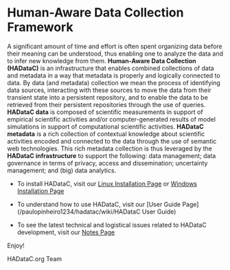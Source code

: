 # Human-Aware Data Collection Framework

A significant amount of time and effort is often spent organizing data before their meaning can be understood, thus enabling one to analyze the data and to infer new knowledge from them.  **Human-Aware Data Collection (HADataC)** is an infrastructure that enables combined collections of data and metadata in a way that metadata is properly and logically connected to data. By data (and metadata) collection we mean the process of identifying data sources, interacting with these sources to move the data from their transient state into a persistent repository, and to enable the data to be retrieved from their persistent repositories through the use of queries. **HADataC data** is composed of scientific measurements in support of empirical scientific activities and/or computer-generated results of model simulations in support of computational scientific activities. **HADataC metadata** is a rich collection of contextual knowledge about scientific activities encoded and connected to the data through the use of semantic web technologies. This rich metadata collection is thus leveraged by the **HADataC infrastructure** to support the following: data management; data governance in terms of privacy, access and dissemination; uncertainty management; and (big) data analytics.  

* To install HADataC, visit our [Linux Installation Page](/paulopinheiro1234/hadatac/wiki/Installing-for-Linux) or [Windows Installation Page](/paulopinheiro1234/hadatac/wiki/Installing-for-Windows)

* To understand how to use HADataC, visit our [User Guide Page](/paulopinheiro1234/hadatac/wiki/HADataC User Guide)

* To see the latest technical and logistical issues related to HADataC development, visit our [Notes Page](/paulopinheiro1234/hadatac/wiki/notes)

Enjoy!

HADataC.org Team 
